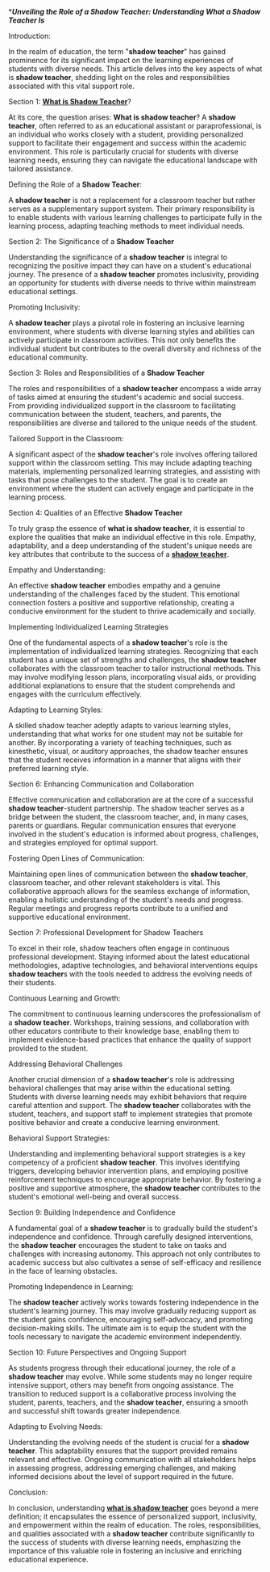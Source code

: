 ****Unveiling the Role of a Shadow Teacher: Understanding What a Shadow Teacher Is***

Introduction:

In the realm of education, the term "**shadow teacher**" has gained prominence for its significant impact on the learning experiences of students with diverse needs. This article delves into the key aspects of what is **shadow teacher**, shedding light on the roles and responsibilities associated with this vital support role.

Section 1: **[What is Shadow Teacher](https://www.butterflylearnings.com/shadow-teacher)**?

At its core, the question arises: **What is shadow teacher**? A **shadow teacher**, often referred to as an educational assistant or paraprofessional, is an individual who works closely with a student, providing personalized support to facilitate their engagement and success within the academic environment. This role is particularly crucial for students with diverse learning needs, ensuring they can navigate the educational landscape with tailored assistance.

Defining the Role of a **Shadow Teacher**:

A **shadow teacher** is not a replacement for a classroom teacher but rather serves as a supplementary support system. Their primary responsibility is to enable students with various learning challenges to participate fully in the learning process, adapting teaching methods to meet individual needs.

Section 2: The Significance of a **Shadow Teacher**

Understanding the significance of a **shadow teacher** is integral to recognizing the positive impact they can have on a student's educational journey. The presence of a **shadow teacher** promotes inclusivity, providing an opportunity for students with diverse needs to thrive within mainstream educational settings.

Promoting Inclusivity:

A **shadow teacher** plays a pivotal role in fostering an inclusive learning environment, where students with diverse learning styles and abilities can actively participate in classroom activities. This not only benefits the individual student but contributes to the overall diversity and richness of the educational community.

Section 3: Roles and Responsibilities of a **Shadow Teacher**

The roles and responsibilities of a **shadow teacher** encompass a wide array of tasks aimed at ensuring the student's academic and social success. From providing individualized support in the classroom to facilitating communication between the student, teachers, and parents, the responsibilities are diverse and tailored to the unique needs of the student.

Tailored Support in the Classroom:

A significant aspect of the **shadow teacher**'s role involves offering tailored support within the classroom setting. This may include adapting teaching materials, implementing personalized learning strategies, and assisting with tasks that pose challenges to the student. The goal is to create an environment where the student can actively engage and participate in the learning process.

Section 4: Qualities of an Effective **Shadow Teacher**

To truly grasp the essence of **what is shadow teacher**, it is essential to explore the qualities that make an individual effective in this role. Empathy, adaptability, and a deep understanding of the student's unique needs are key attributes that contribute to the success of a **[shadow teacher](https://www.butterflylearnings.com/shadow-teacher)**.

Empathy and Understanding:

An effective **shadow teacher** embodies empathy and a genuine understanding of the challenges faced by the student. This emotional connection fosters a positive and supportive relationship, creating a conducive environment for the student to thrive academically and socially.

Implementing Individualized Learning Strategies

One of the fundamental aspects of a **shadow teacher**'s role is the implementation of individualized learning strategies. Recognizing that each student has a unique set of strengths and challenges, the **shadow teacher** collaborates with the classroom teacher to tailor instructional methods. This may involve modifying lesson plans, incorporating visual aids, or providing additional explanations to ensure that the student comprehends and engages with the curriculum effectively.

Adapting to Learning Styles:

A skilled shadow teacher adeptly adapts to various learning styles, understanding that what works for one student may not be suitable for another. By incorporating a variety of teaching techniques, such as kinesthetic, visual, or auditory approaches, the shadow teacher ensures that the student receives information in a manner that aligns with their preferred learning style.

Section 6: Enhancing Communication and Collaboration

Effective communication and collaboration are at the core of a successful **shadow teacher**-student partnership. The shadow teacher serves as a bridge between the student, the classroom teacher, and, in many cases, parents or guardians. Regular communication ensures that everyone involved in the student's education is informed about progress, challenges, and strategies employed for optimal support.

Fostering Open Lines of Communication:

Maintaining open lines of communication between the **shadow teacher**, classroom teacher, and other relevant stakeholders is vital. This collaborative approach allows for the seamless exchange of information, enabling a holistic understanding of the student's needs and progress. Regular meetings and progress reports contribute to a unified and supportive educational environment.

Section 7: Professional Development for Shadow Teachers

To excel in their role, shadow teachers often engage in continuous professional development. Staying informed about the latest educational methodologies, adaptive technologies, and behavioral interventions equips **shadow teacher**s with the tools needed to address the evolving needs of their students.

Continuous Learning and Growth:

The commitment to continuous learning underscores the professionalism of a **shadow teacher**. Workshops, training sessions, and collaboration with other educators contribute to their knowledge base, enabling them to implement evidence-based practices that enhance the quality of support provided to the student.

Addressing Behavioral Challenges

Another crucial dimension of a **shadow teacher**'s role is addressing behavioral challenges that may arise within the educational setting. Students with diverse learning needs may exhibit behaviors that require careful attention and support. The **shadow teacher** collaborates with the student, teachers, and support staff to implement strategies that promote positive behavior and create a conducive learning environment.

Behavioral Support Strategies:

Understanding and implementing behavioral support strategies is a key competency of a proficient **shadow teacher**. This involves identifying triggers, developing behavior intervention plans, and employing positive reinforcement techniques to encourage appropriate behavior. By fostering a positive and supportive atmosphere, the **shadow teacher** contributes to the student's emotional well-being and overall success.

Section 9: Building Independence and Confidence

A fundamental goal of a **shadow teacher** is to gradually build the student's independence and confidence. Through carefully designed interventions, the **shadow teacher** encourages the student to take on tasks and challenges with increasing autonomy. This approach not only contributes to academic success but also cultivates a sense of self-efficacy and resilience in the face of learning obstacles.

Promoting Independence in Learning:

The **shadow teacher** actively works towards fostering independence in the student's learning journey. This may involve gradually reducing support as the student gains confidence, encouraging self-advocacy, and promoting decision-making skills. The ultimate aim is to equip the student with the tools necessary to navigate the academic environment independently.

Section 10: Future Perspectives and Ongoing Support

As students progress through their educational journey, the role of a **shadow teacher** may evolve. While some students may no longer require intensive support, others may benefit from ongoing assistance. The transition to reduced support is a collaborative process involving the student, parents, teachers, and the **shadow teacher**, ensuring a smooth and successful shift towards greater independence.

Adapting to Evolving Needs:

Understanding the evolving needs of the student is crucial for a **shadow teacher**. This adaptability ensures that the support provided remains relevant and effective. Ongoing communication with all stakeholders helps in assessing progress, addressing emerging challenges, and making informed decisions about the level of support required in the future.

Conclusion:

In conclusion, understanding **[what is shadow teacher](https://www.butterflylearnings.com/shadow-teacher)** goes beyond a mere definition; it encapsulates the essence of personalized support, inclusivity, and empowerment within the realm of education. The roles, responsibilities, and qualities associated with a **shadow teacher** contribute significantly to the success of students with diverse learning needs, emphasizing the importance of this valuable role in fostering an inclusive and enriching educational experience.
